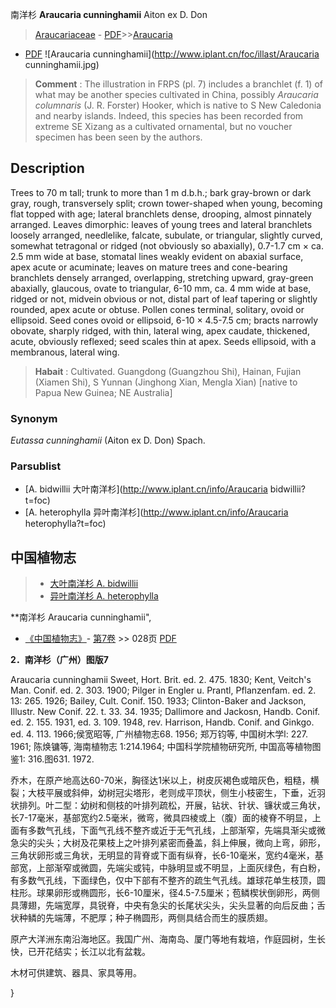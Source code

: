 南洋杉 **Araucaria cunninghamii** Aiton ex D. Don

> [Araucariaceae](http://www.iplant.cn/info/Araucariaceae?t=foc) - [PDF](http://www.iplant.cn/foc/pdf/Araucariaceae.pdf)>>[Araucaria](http://www.iplant.cn/info/Araucaria?t=foc)
 - [PDF](http://www.iplant.cn/foc/pdf/Araucaria.pdf)
![Araucaria cunninghamii](http://www.iplant.cn/foc/illast/Araucaria cunninghamii.jpg)

> **Comment** : 
> The illustration in FRPS (pl. 7) includes a branchlet (f. 1) of what may be another species cultivated in China, possibly *Araucaria columnaris* (J. R. Forster) Hooker, which is native to S New Caledonia and nearby islands. Indeed, this species has been recorded from extreme SE Xizang as a cultivated ornamental, but no voucher specimen has been seen by the authors.

## Description

Trees to 70 m tall; trunk to more than 1 m d.b.h.; bark gray-brown or dark gray, rough, transversely split; crown tower-shaped when young, becoming flat topped with age; lateral branchlets dense, drooping, almost pinnately arranged. Leaves dimorphic: leaves of young trees and lateral branchlets loosely arranged, needlelike, falcate, subulate, or triangular, slightly curved, somewhat tetragonal or ridged (not obviously so abaxially), 0.7-1.7 cm ×  ca. 2.5 mm wide at base, stomatal lines weakly evident on abaxial surface, apex acute or acuminate; leaves on mature trees and cone-bearing branchlets densely arranged, overlapping, stretching upward, gray-green abaxially, glaucous, ovate to triangular, 6-10 mm, ca. 4 mm wide at base, ridged or not, midvein obvious or not, distal part of leaf tapering or slightly rounded, apex acute or obtuse. Pollen cones terminal, solitary, ovoid or ellipsoid. Seed cones ovoid or ellipsoid, 6-10 ×  4.5-7.5 cm; bracts narrowly obovate, sharply ridged, with thin, lateral wing, apex caudate, thickened, acute, obviously reflexed; seed scales thin at apex. Seeds ellipsoid, with a membranous, lateral wing.

> **Habait** : 
> Cultivated. Guangdong (Guangzhou Shi), Hainan, Fujian (Xiamen Shi), S Yunnan (Jinghong Xian, Mengla Xian) [native to Papua New Guinea; NE Australia]

### Synonym
*Eutassa cunninghamii* (Aiton ex D. Don) Spach.

### Parsublist

* [A.  bidwillii  大叶南洋杉](http://www.iplant.cn/info/Araucaria bidwillii?t=foc)
* [A.  heterophylla  异叶南洋杉](http://www.iplant.cn/info/Araucaria heterophylla?t=foc)

## 中国植物志

> * [大叶南洋杉  A.  bidwillii](Araucaria-bidwillii-大叶南洋杉.md)
> * [异叶南洋杉  A.  heterophylla](Araucaria-heterophylla-异叶南洋杉.md)

**南洋杉 Araucaria cunninghamii",

* [《中国植物志》](http://www.iplant.cn/frps)- [第7卷](http://www.iplant.cn/frps/vol/7) >> 028页 [PDF](http://www.iplant.cn/frps/pdf/7/028.pdf)

**2．南洋杉（广州）图版7**

Araucaria cunninghamii Sweet, Hort. Brit. ed. 2. 475. 1830; Kent, Veitch's Man. Conif. ed. 2. 303. 1900; Pilger in Engler u. Prantl, Pflanzenfam. ed. 2. 13: 265. 1926; Bailey, Cult. Conif. 150. 1933; Clinton-Baker and Jackson, Illustr. New Conif. 22. t. 33. 34. 1935; Dallimore and Jackosn, Handb. Conif. ed. 2. 155. 1931, ed. 3. 109. 1948, rev. Harrison, Handb. Conif. and Ginkgo. ed. 4. 113. 1966;侯宽昭等, 广州植物志68. 1956; 郑万钧等, 中国树木学l: 227. 1961; 陈焕镛等, 海南植物志 1:214.1964; 中国科学院植物研究所, 中国高等植物图鉴1: 316.图631. 1972.

乔木，在原产地高达60-70米，胸径达1米以上，树皮灰褐色或暗灰色，粗糙，横裂；大枝平展或斜伸，幼树冠尖塔形，老则成平顶状，侧生小枝密生，下垂，近羽状排列。叶二型：幼树和侧枝的叶排列疏松，开展，钻状、针状、镰状或三角状，长7-17毫米，基部宽约2.5毫米，微弯，微具四棱或上（腹）面的棱脊不明显，上面有多数气孔线，下面气孔线不整齐或近于无气孔线，上部渐窄，先端具渐尖或微急尖的尖头；大树及花果枝上之叶排列紧密而叠盖，斜上伸展，微向上弯，卵形，三角状卵形或三角状，无明显的背脊或下面有纵脊，长6-10毫米，宽约4毫米，基部宽，上部渐窄或微圆，先端尖或钝，中脉明显或不明显，上面灰绿色，有白粉，有多数气孔线，下面绿色，仅中下部有不整齐的疏生气孔线。雄球花单生枝顶，圆柱形。球果卵形或椭圆形，长6-10厘米，径4.5-7.5厘米；苞鳞楔状倒卵形，两侧具薄翅，先端宽厚，具锐脊，中央有急尖的长尾状尖头，尖头显著的向后反曲；舌状种鳞的先端薄，不肥厚；种子椭圆形，两侧具结合而生的膜质翅。

原产大洋洲东南沿海地区。我国广州、海南岛、厦门等地有栽培，作庭园树，生长快，已开花结实；长江以北有盆栽。

木材可供建筑、器具、家具等用。

}